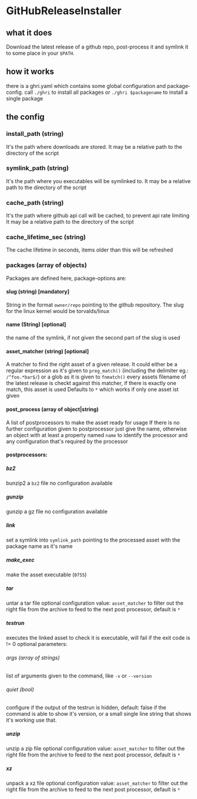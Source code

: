 # GitHubReleaseInstaller
## what it does
Download the latest release of a github repo, post-process it and symlink it to some place in your `$PATH`.

## how it works

there is a ghri.yaml which contains some global configuration and package-config.
call `./ghri` to install all packages or `./ghri $packagename` to install a single package

## the config
### install_path (string)
It's the path where downloads are stored.
It may be a relative path to the directory of the script

### symlink_path (string)
It's the path where you executables will be symlinked to.
It may be a relative path to the directory of the script

### cache_path (string)
It's the path where github api call will be cached, to prevent api rate limiting
It may be a relative path to the directory of the script

### cache_lifetime_sec (string)
The cache lifetime in seconds, items older than this will be refreshed

### packages (array of objects)
Packages are defined here, package-options are:

#### slug (string) [mandatory]
String in the format `owner/repo` pointing to the github repository. The slug for the linux kernel would be torvalds/linux

#### name (String) [optional]
the name of the symlink, if not given the second part of the slug is used

#### asset_matcher (string) [optional]
A matcher to find the right asset of a given release.
It could either be a regular expression as it's given to `preg_match()` (including the delimiter eg.: `/^foo.*bar$/`)
or a glob as it is given to `fnmatch()`
every assets filename of the latest release is checkt against this matcher, if there is exactly one match, this asset is used
Defaults to `*` which works if only one asset ist given

#### post_process (array of object|string)
A list of postprocessors to make the asset ready for usage
If there is no further configuration given to postprocessor just give the name,
otherwise an object with at least a property named `name` to identify the processor and any configuration that's required by the processor

#### postprocessors:
##### bz2
bunzip2 a `bz2` file
no configuration available

##### gunzip
gunzip a gz file
no configuration available

##### link
set a symlink into `symlink_path` pointing to the processed asset with the package name as it's name

##### make_exec
make the asset executable (`0755`)

##### tar
untar a tar file
optional configuration value: `asset_matcher` to filter out the right file from the archive to feed to the next post processor, default is `*`

##### testrun
executes the linked asset to check it is executable, will fail if the exit code is != 0
optional parameters:

###### args (array of strings)
list of arguments given to the command, like `-v` or `--version`

###### quiet (bool)
configure if the output of the testrun is hidden, default: false
if the command is able to show it's version, or a small single line string that shows it's working use that.

##### unzip
unzip a zip file
optional configuration value: `asset_matcher` to filter out the right file from the archive to feed to the next post processor, default is `*`

##### xz
unpack a xz file
optional configuration value: `asset_matcher` to filter out the right file from the archive to feed to the next post processor, default is `*`





